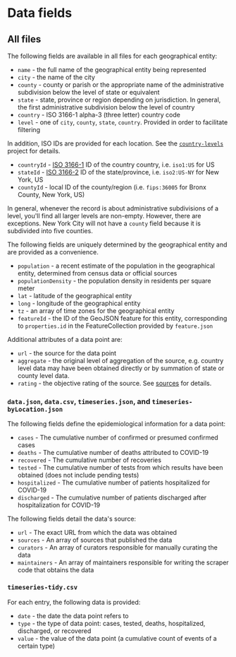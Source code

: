 # Data fields

## All files

The following fields are available in all files for each geographical entity:

* `name` - the full name of the geographical entity being represented
* `city` - the name of the city
* `county` - county or parish or the appropriate name of the administrative subdivision below the level of state or equivalent
* `state` - state, province or region depending on jurisdiction. In general, the first administrative subdivision below the level of country
* `country` - ISO 3166-1 alpha-3 (three letter) country code
* `level` - one of `city`, `county`, `state`, `country`. Provided in order to facilitate filtering

In addition, ISO IDs are provided for each location. See the [`country-levels`](https://github.com/hyperknot/country-levels) project for details.

* `countryId` - [ISO 3166-1](https://en.wikipedia.org/wiki/ISO_3166-1) ID of the country country, i.e. `iso1:US` for US
* `stateId` - [ISO 3166-2](https://en.wikipedia.org/wiki/ISO_3166-2) ID of the state/province, i.e. `iso2:US-NY` for New York, US
* `countyId` - local ID of the county/region (i.e. `fips:36005` for Bronx County, New York, US)

In general, whenever the record is about administrative subdivisions of a level, you'll find all larger levels are non-empty. However, there are exceptions. New York City will not have a `county` field because it is subdivided into five counties.

The following fields are uniquely determined by the geographical entity and are provided as a convenience.

* `population` - a recent estimate of the population in the geographical entity, determined from census data or official sources
* `populationDensity` - the population density in residents per square meter
* `lat` - latitude of the geographical entity
* `long` - longitude of the geographical entity
* `tz` - an array of time zones for the geographical entity
* `featureId` - the ID of the GeoJSON feature for this entity, corresponding to `properties.id` in the FeatureCollection provided by `feature.json`

Additional attributes of a data point are:

* `url` - the source for the data point
* `aggregate` - the original level of aggregation of the source, e.g. country level data may have been obtained directly or by summation of state or county level data.
* `rating` - the objective rating of the source. See [sources](https://coronadatascraper.com/#sources) for details.


### `data.json`, `data.csv`, `timeseries.json`, and `timeseries-byLocation.json`

The following fields define the epidemiological information for a data point:

* `cases` - The cumulative number of confirmed or presumed confirmed cases
* `deaths` - The cumulative number of deaths attributed to COVID-19
* `recovered` - The cumulative number of recoveries
* `tested` - The cumulative number of tests from which results have been obtained (does not include pending tests)
* `hospitalized` - The cumulative number of patients hospitalized for COVID-19
* `discharged` - The cumulative number of patients discharged after hospitalization for COVID-19

The following fields detail the data's source:

* `url` - The exact URL from which the data was obtained
* `sources` - An array of sources that published the data
* `curators` - An array of curators responsible for manually curating the data
* `maintainers` - An array of maintainers responsible for writing the scraper code that obtains the data


### `timeseries-tidy.csv`

For each entry, the following data is provided:

* `date` - the date the data point refers to
* `type` - the type of data point: cases, tested, deaths, hospitalized, discharged, or recovered
* `value` - the value of the data point (a cumulative count of events of a certain type)
